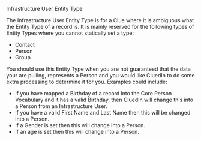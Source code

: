 Infrastructure User Entity Type

The Infrastructure User Entity Type is for a Clue where it is ambiguous what the Entity Type of a record is. It is mainly reserved for the following types of Entity Types where you cannot statically set a type:

 - Contact
 - Person
 - Group

You should use this Entity Type when you are not guaranteed that the data your are pulling, represents a Person and you would like CluedIn to do some extra processing to determine it for you. Examples could include:

 - If you have mapped a Birthday of a record into the Core Person Vocabulary and it has a valid Birthday, then CluedIn will change this into a Person from an Infrastructure User. 
 - If you have a valid First Name and Last Name then this will be changed into a Person.
 - If a Gender is set then this will change into a Person. 
 - If an age is set then this will change into a Person. 